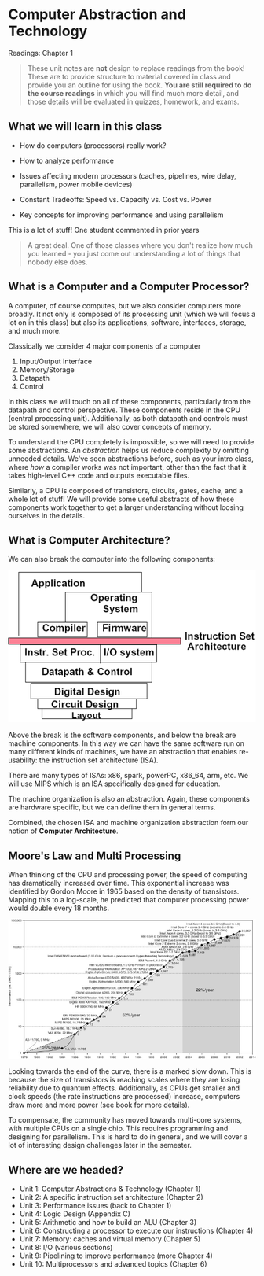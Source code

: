 # Computer Abstraction and Technology

 Readings: Chapter 1 

> These unit notes are **not** design to replace readings from the book! These
> are to provide structure to material covered in class and provide you an
> outline for using the book. **You are still required to do the course
> readings** in which you will find much more detail, and those details will be
> evaluated in quizzes, homework, and exams.

## What we will learn in this class

* How do computers (processors) really work?

* How to analyze performance 

* Issues affecting modern processors (caches, pipelines, wire delay, parallelism,
  power mobile devices)
  
* Constant Tradeoffs: Speed vs. Capacity vs. Cost vs. Power

* Key concepts for improving performance and using parallelism

This is a lot of stuff! One student commented in prior years

> A great deal. One of those classes where you don't realize how much you
> learned - you just come out understanding a lot of things that nobody else
> does.


## What is a Computer and a Computer Processor?

A computer, of course computes, but we also consider computers more broadly. It
not only is composed of its processing unit (which we will focus a lot on in
this class) but also its applications, software, interfaces, storage, and much
more. 


Classically we consider 4 major components of a computer 
1. Input/Output Interface
2. Memory/Storage
3. Datapath 
4. Control

In this class we will touch on all of these components, particularly from the
datapath and control perspective. These components reside in the CPU (central
processing unit). Additionally, as both datapath and controls must be stored
somewhere, we will also cover concepts of memory. 

To understand the CPU completely is impossible, so we will need to provide some
abstractions. An *abstraction* helps us reduce complexity by omitting unneeded
details. We've seen abstractions before, such as your intro class, where *how* a
compiler works was not important, other than the fact that it takes high-level
C++ code and outputs executable files. 

Similarly, a CPU is composed of transistors, circuits, gates, cache, and a whole
lot of stuff! We will provide some useful abstracts of how these components work
together to get a larger understanding without loosing ourselves in the details.

## What is Computer Architecture?

We can also break the computer into the following components:

![Computer Components](/imgs/computer-architecture.png "Copyright © 2014 Elsevier Inc. All rights reserved.")

Above the break is the software components, and below the break are machine
components. In this way we can have the same software run on many different kinds
of machines, we have an abstraction that enables re-usability: the instruction
set architecture (ISA).

There are many types of ISAs: x86, spark, powerPC, x86_64, arm, etc. We will
use MIPS which is an ISA specifically designed for education.

The machine organization is also an abstraction. Again, these components are
hardware specific, but we can define them in general terms. 

Combined, the chosen ISA and machine organization abstraction form our notion of
**Computer Architecture**. 


## Moore's Law and Multi Processing

When thinking of the CPU and processing power, the speed of computing has
dramatically increased over time. This exponential increase was identified by
Gordon Moore in 1965 based on the density of transistors. Mapping this to a
log-scale, he predicted that computer processing power would double every 18
months.

![Moore's Curve](/imgs/moores-curve.jpg "Copyright © 2014 Elsevier Inc. All rights reserved.")

Looking towards the end of the curve, there is a marked slow down. This is
because the size of transistors is reaching scales where they are losing
reliability due to quantum effects. Additionally, as CPUs get smaller and clock
speeds (the rate instructions are processed) increase, computers draw more and
more power (see book for more details).

To compensate, the community has moved towards multi-core systems, with multiple
CPUs on a single chip. This requires programming and designing for
parallelism. This is hard to do in general, and we will cover a lot of
interesting design challenges later in the semester.


## Where are we headed?

* Unit 1: Computer Abstractions & Technology (Chapter 1)
* Unit 2: A specific instruction set architecture (Chapter 2)
* Unit 3: Performance issues (back to Chapter 1)   
* Unit 4: Logic Design (Appendix C)
* Unit 5: Arithmetic and how to build an ALU (Chapter 3)
* Unit 6: Constructing a processor to execute our instructions (Chapter 4)
* Unit 7: Memory:  caches and virtual memory (Chapter 5)
* Unit 8: I/O (various sections)
* Unit 9: Pipelining to improve performance (more Chapter 4)
* Unit 10: Multiprocessors and advanced topics (Chapter 6)









